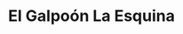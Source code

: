 ---
title: "El Galpoón La Esquina"
url: /ciudad-autonoma-de-buenos-aires/el-galpoon-la-esquina/
shop: Fahrrad
---